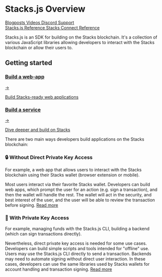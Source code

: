 # Stacks.js Overview

<div className="gap-3 flex flex-wrap mb-2">
  <a
    className="inline-block rounded-md text-sm px-2 py-1 border border-solid border-neutral-200 bg-neutral-100 text-neutral-700 hover:text-neutral-800 hover:no-underline dark:border-neutral-700 dark:bg-neutral-800 dark:text-neutral-400 dark:hover:text-neutral-300"
    href="https://www.hiro.so/search?query=Stacks.js"
  >Blogposts <span className="i-radix-icons-file-text align-text-bottom text-lg"></span></a>
  <a
    className="inline-block rounded-md text-sm px-2 py-1 border border-solid border-neutral-200 bg-neutral-100 text-neutral-700 hover:text-neutral-800 hover:no-underline dark:border-neutral-700 dark:bg-neutral-800 dark:text-neutral-400 dark:hover:text-neutral-300"
    href="https://www.youtube.com/watch?v=SGrbeoCSHs0"
  >Videos <span className="i-bi-person-video align-text-bottom text-lg"></span></a>
  <a
    className="inline-block rounded-md text-sm px-2 py-1 border border-solid border-neutral-200 bg-neutral-100 text-neutral-700 hover:text-neutral-800 hover:no-underline dark:border-neutral-700 dark:bg-neutral-800 dark:text-neutral-400 dark:hover:text-neutral-300"
    href="https://discord.com/channels/621759717756370964/1022879438515486791"
  >Discord Support <span className="i-bi-discord align-text-bottom text-lg"></span></a>
</div>

<div className="gap-3 flex flex-wrap mb-8">
  <a
    className="inline-block rounded-md text-sm px-2 py-1 border border-solid border-neutral-200 bg-neutral-100 text-neutral-700 hover:text-neutral-800 hover:no-underline dark:border-neutral-700 dark:bg-neutral-800 dark:text-neutral-400 dark:hover:text-neutral-300"
    href="https://stacks.js.org"
  >Stacks.js Reference <span className="i-radix-icons-link-2 align-text-bottom text-lg"></span></a>
  <a
    className="inline-block rounded-md text-sm px-2 py-1 border border-solid border-neutral-200 bg-neutral-100 text-neutral-700 hover:text-neutral-800 hover:no-underline dark:border-neutral-700 dark:bg-neutral-800 dark:text-neutral-400 dark:hover:text-neutral-300"
    href="https://connect.stacks.js.org"
  >Stacks Connect Reference <span className="i-radix-icons-link-2 align-text-bottom text-lg"></span></a>
</div>

Stacks.js is an SDK for building on the Stacks blockchain.
It's a collection of various JavaScript libraries allowing developers to interact with the Stacks blockchain or allow their users to.

<!-- todo: add color -->

## Getting started

<div class="subSections my-8">
  <a href="/stacks.js/connect">
    <div class="subSectionTitle"><h3>Build a web-app</h3><span>→</span></div>
    <p>Build Stacks-ready web applications</p>
  </a>
  <a href="/stacks.js/learn-the-basics">
    <div class="subSectionTitle"><h3>Build a service</h3><span>→</span></div>
    <p>Dive deeper and build on Stacks</p>
  </a>
</div>

There are two main ways developers build applications on the Stacks blockchain:

### 🔒 Without Direct Private Key Access

For example, a web app that allows users to interact with the Stacks blockchain using their Stacks wallet (browser extension or mobile).

Most users interact via their favorite Stacks wallet.
Developers can build web apps, which prompt the user for an action (e.g. sign a transaction), and then the wallet will handle the rest.
The wallet will act in the security, and best interest of the user, and the user will be able to review the transaction before signing.
[Read more](/stacks.js/connect)

### 🔑 With Private Key Access

For example, managing funds with the Stacks.js CLI, building a backend (which can sign transactions directly).

Nevertheless, direct private key access is needed for some use cases.
Developers can build simple scripts and tools intended for "offline" use.
Users may use the Stacks.js CLI directly to send a transaction.
Backends may need to automate signing without direct user interaction.
In these cases, developers can use the same libraries used by Stacks wallets for account handling and transaction signing.
[Read more](/stacks.js/learn-the-basics)
